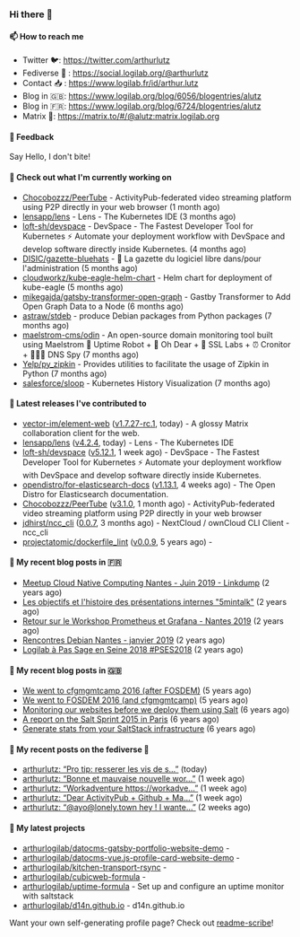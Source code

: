### Hi there 👋

#### 📫 How to reach me

- Twitter 🐦: https://twitter.com/arthurlutz
- Fediverse 🐘 : https://social.logilab.org/@arthurlutz
- Contact 📥 : https://www.logilab.fr/id/arthur.lutz
- Blog in 🇬🇧: https://www.logilab.org/blog/6056/blogentries/alutz
- Blog in 🇫🇷: https://www.logilab.org/blog/6724/blogentries/alutz
- Matrix 💬: https://matrix.to/#/@alutz:matrix.logilab.org

#### 💬 Feedback

Say Hello, I don't bite!

#### 👷 Check out what I'm currently working on

- [Chocobozzz/PeerTube](https://github.com/Chocobozzz/PeerTube) - ActivityPub-federated video streaming platform using P2P directly in your web browser (1 month ago)
- [lensapp/lens](https://github.com/lensapp/lens) - Lens - The Kubernetes IDE (3 months ago)
- [loft-sh/devspace](https://github.com/loft-sh/devspace) - DevSpace - The Fastest Developer Tool for Kubernetes ⚡ Automate your deployment workflow with DevSpace and develop software directly inside Kubernetes. (4 months ago)
- [DISIC/gazette-bluehats](https://github.com/DISIC/gazette-bluehats) - 🧢 La gazette du logiciel libre dans/pour l&#39;administration (5 months ago)
- [cloudworkz/kube-eagle-helm-chart](https://github.com/cloudworkz/kube-eagle-helm-chart) - Helm chart for deployment of kube-eagle (5 months ago)
- [mikegajda/gatsby-transformer-open-graph](https://github.com/mikegajda/gatsby-transformer-open-graph) - Gastby Transformer to Add Open Graph Data to a Node (6 months ago)
- [astraw/stdeb](https://github.com/astraw/stdeb) - produce Debian packages from Python packages (7 months ago)
- [maelstrom-cms/odin](https://github.com/maelstrom-cms/odin) - An open-source domain monitoring tool built using Maelstrom 🤖 Uptime Robot &#43; 🧐 Oh Dear &#43; 🧪 SSL Labs &#43; ⏰ Cronitor &#43; 🕵🏻‍♂️ DNS Spy (7 months ago)
- [Yelp/py_zipkin](https://github.com/Yelp/py_zipkin) - Provides utilities to facilitate the usage of Zipkin in Python (7 months ago)
- [salesforce/sloop](https://github.com/salesforce/sloop) - Kubernetes History Visualization (7 months ago)


#### 🔭 Latest releases I've contributed to

- [vector-im/element-web](https://github.com/vector-im/element-web) ([v1.7.27-rc.1](https://github.com/vector-im/element-web/releases/tag/v1.7.27-rc.1), today) - A glossy Matrix collaboration client for the web.
- [lensapp/lens](https://github.com/lensapp/lens) ([v4.2.4](https://github.com/lensapp/lens/releases/tag/v4.2.4), today) - Lens - The Kubernetes IDE
- [loft-sh/devspace](https://github.com/loft-sh/devspace) ([v5.12.1](https://github.com/loft-sh/devspace/releases/tag/v5.12.1), 1 week ago) - DevSpace - The Fastest Developer Tool for Kubernetes ⚡ Automate your deployment workflow with DevSpace and develop software directly inside Kubernetes.
- [opendistro/for-elasticsearch-docs](https://github.com/opendistro/for-elasticsearch-docs) ([v1.13.1](https://github.com/opendistro/for-elasticsearch-docs/releases/tag/v1.13.1), 4 weeks ago) - The Open Distro for Elasticsearch documentation.
- [Chocobozzz/PeerTube](https://github.com/Chocobozzz/PeerTube) ([v3.1.0](https://github.com/Chocobozzz/PeerTube/releases/tag/v3.1.0), 1 month ago) - ActivityPub-federated video streaming platform using P2P directly in your web browser
- [jdhirst/ncc_cli](https://github.com/jdhirst/ncc_cli) ([0.0.7](https://github.com/jdhirst/ncc_cli/releases/tag/0.0.7), 3 months ago) - NextCloud  / ownCloud CLI Client - ncc_cli
- [projectatomic/dockerfile_lint](https://github.com/projectatomic/dockerfile_lint) ([v0.0.9](https://github.com/projectatomic/dockerfile_lint/releases/tag/v0.0.9), 5 years ago) - 

#### 📜 My recent blog posts in 🇫🇷

- [Meetup Cloud Native Computing Nantes - Juin 2019 - Linkdump](https://www.logilab.org/blogentry/10132594) (2 years ago)
- [Les objectifs et l&#39;histoire des présentations internes &#34;5mintalk&#34;](https://www.logilab.org/blogentry/10131689) (2 years ago)
- [Retour sur le Workshop Prometheus et Grafana - Nantes 2019](https://www.logilab.org/blogentry/10131299) (2 years ago)
- [Rencontres Debian Nantes - janvier 2019](https://www.logilab.org/blogentry/10131004) (2 years ago)
- [Logilab à Pas Sage en Seine 2018 #PSES2018](https://www.logilab.org/blogentry/10128951) (2 years ago)

#### 📜 My recent blog posts in 🇬🇧

- [We went to cfgmgmtcamp 2016 (after FOSDEM)](https://www.logilab.org/blogentry/4253513) (5 years ago)
- [We went to FOSDEM 2016 (and cfgmgmtcamp)](https://www.logilab.org/blogentry/4253406) (5 years ago)
- [Monitoring our websites before we deploy them using Salt](https://www.logilab.org/blogentry/288175) (6 years ago)
- [A report on the Salt Sprint 2015 in Paris](https://www.logilab.org/blogentry/288007) (6 years ago)
- [Generate stats from your SaltStack infrastructure](https://www.logilab.org/blogentry/283815) (6 years ago)

#### 📜 My recent posts on the fediverse 🐘

- [arthurlutz: “Pro tip: resserer les vis de s…”](https://social.logilab.org/@arthurlutz/106176338365005602) (today)
- [arthurlutz: “Bonne et mauvaise nouvelle wor…”](https://social.logilab.org/@arthurlutz/106136574379627014) (1 week ago)
- [arthurlutz: “Workadventure https://workadve…”](https://social.logilab.org/@arthurlutz/106136363328944285) (1 week ago)
- [arthurlutz: “Dear ActivityPub &#43; Github &#43; Ma…”](https://social.logilab.org/@arthurlutz/106103379569260404) (1 week ago)
- [arthurlutz: “@ayo@lonely.town hey ! I wante…”](https://social.logilab.org/@arthurlutz/106069470462494020) (2 weeks ago)

#### 🌱 My latest projects

- [arthurlogilab/datocms-gatsby-portfolio-website-demo](https://github.com/arthurlogilab/datocms-gatsby-portfolio-website-demo) - 
- [arthurlogilab/datocms-vue.js-profile-card-website-demo](https://github.com/arthurlogilab/datocms-vue.js-profile-card-website-demo) - 
- [arthurlogilab/kitchen-transport-rsync](https://github.com/arthurlogilab/kitchen-transport-rsync) - 
- [arthurlogilab/cubicweb-formula](https://github.com/arthurlogilab/cubicweb-formula) - 
- [arthurlogilab/uptime-formula](https://github.com/arthurlogilab/uptime-formula) -  Set up and configure an uptime monitor with saltstack
- [arthurlogilab/d14n.github.io](https://github.com/arthurlogilab/d14n.github.io) - d14n.github.io



Want your own self-generating profile page? Check out [readme-scribe](https://github.com/muesli/readme-scribe)!
